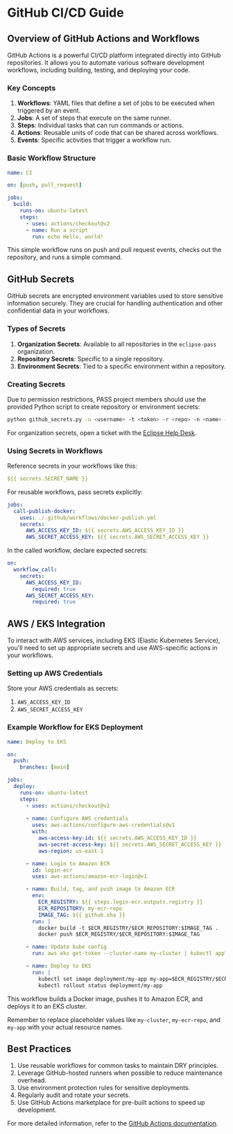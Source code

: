 # GitHub CI/CD Guide

## Overview of GitHub Actions and Workflows

GitHub Actions is a powerful CI/CD platform integrated directly into GitHub repositories. It allows you to automate various software development workflows, including building, testing, and deploying your code.

### Key Concepts

1. **Workflows**: YAML files that define a set of jobs to be executed when triggered by an event.
2. **Jobs**: A set of steps that execute on the same runner.
3. **Steps**: Individual tasks that can run commands or actions.
4. **Actions**: Reusable units of code that can be shared across workflows.
5. **Events**: Specific activities that trigger a workflow run.

### Basic Workflow Structure

```yaml
name: CI

on: [push, pull_request]

jobs:
  build:
    runs-on: ubuntu-latest
    steps:
      - uses: actions/checkout@v2
      - name: Run a script
        run: echo Hello, world!
```

This simple workflow runs on push and pull request events, checks out the repository, and runs a simple command.

## GitHub Secrets

GitHub secrets are encrypted environment variables used to store sensitive information securely. They are crucial for handling authentication and other confidential data in your workflows.

### Types of Secrets

1. **Organization Secrets**: Available to all repositories in the `eclipse-pass` organization.
2. **Repository Secrets**: Specific to a single repository.
3. **Environment Secrets**: Tied to a specific environment within a repository.

### Creating Secrets

Due to permission restrictions, PASS project members should use the provided Python script to create repository or environment secrets:

```bash
python github_secrets.py -u <username> -t <token> -r <repo> -n <name> -v <value> [-e <environment>]
```

For organization secrets, open a ticket with the [Eclipse Help Desk](https://gitlab.eclipse.org/eclipsefdn/helpdesk).

### Using Secrets in Workflows

Reference secrets in your workflows like this:

```yaml
${{ secrets.SECRET_NAME }}
```

For reusable workflows, pass secrets explicitly:

```yaml
jobs:
  call-publish-docker:
    uses: ./.github/workflows/docker-publish.yml
    secrets:
      AWS_ACCESS_KEY_ID: ${{ secrets.AWS_ACCESS_KEY_ID }}
      AWS_SECRET_ACCESS_KEY: ${{ secrets.AWS_SECRET_ACCESS_KEY }}
```

In the called workflow, declare expected secrets:

```yaml
on:
  workflow_call:
    secrets:
      AWS_ACCESS_KEY_ID:
        required: true
      AWS_SECRET_ACCESS_KEY:
        required: true
```

## AWS / EKS Integration

To interact with AWS services, including EKS (Elastic Kubernetes Service), you'll need to set up appropriate secrets and use AWS-specific actions in your workflows.

### Setting up AWS Credentials

Store your AWS credentials as secrets:

1. `AWS_ACCESS_KEY_ID`
2. `AWS_SECRET_ACCESS_KEY`

### Example Workflow for EKS Deployment

```yaml
name: Deploy to EKS

on:
  push:
    branches: [main]

jobs:
  deploy:
    runs-on: ubuntu-latest
    steps:
      - uses: actions/checkout@v2
      
      - name: Configure AWS credentials
        uses: aws-actions/configure-aws-credentials@v1
        with:
          aws-access-key-id: ${{ secrets.AWS_ACCESS_KEY_ID }}
          aws-secret-access-key: ${{ secrets.AWS_SECRET_ACCESS_KEY }}
          aws-region: us-east-1

      - name: Login to Amazon ECR
        id: login-ecr
        uses: aws-actions/amazon-ecr-login@v1

      - name: Build, tag, and push image to Amazon ECR
        env:
          ECR_REGISTRY: ${{ steps.login-ecr.outputs.registry }}
          ECR_REPOSITORY: my-ecr-repo
          IMAGE_TAG: ${{ github.sha }}
        run: |
          docker build -t $ECR_REGISTRY/$ECR_REPOSITORY:$IMAGE_TAG .
          docker push $ECR_REGISTRY/$ECR_REPOSITORY:$IMAGE_TAG

      - name: Update kube config
        run: aws eks get-token --cluster-name my-cluster | kubectl apply -f -

      - name: Deploy to EKS
        run: |
          kubectl set image deployment/my-app my-app=$ECR_REGISTRY/$ECR_REPOSITORY:$IMAGE_TAG
          kubectl rollout status deployment/my-app
```

This workflow builds a Docker image, pushes it to Amazon ECR, and deploys it to an EKS cluster.

Remember to replace placeholder values like `my-cluster`, `my-ecr-repo`, and `my-app` with your actual resource names.

## Best Practices

1. Use reusable workflows for common tasks to maintain DRY principles.
2. Leverage GitHub-hosted runners when possible to reduce maintenance overhead.
3. Use environment protection rules for sensitive deployments.
4. Regularly audit and rotate your secrets.
5. Use GitHub Actions marketplace for pre-built actions to speed up development.

For more detailed information, refer to the [GitHub Actions documentation](https://docs.github.com/en/actions).
```